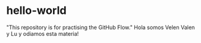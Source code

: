 # hello-world
"This repository is for practising the GitHub Flow."
Hola somos Velen Valen y Lu y odiamos esta materia!
